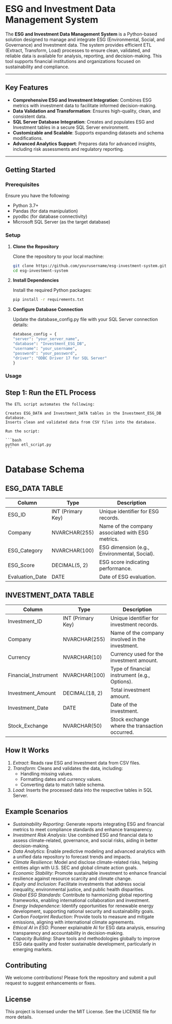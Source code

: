 # ESG and Investment Data Management System

The **ESG and Investment Data Management System** is a Python-based solution designed to manage and integrate ESG (Environmental, Social, and Governance) and Investment data. The system provides efficient ETL (Extract, Transform, Load) processes to ensure clean, validated, and reliable data is available for analysis, reporting, and decision-making. This tool supports financial institutions and organizations focused on sustainability and compliance.

---

## Key Features
- **Comprehensive ESG and Investment Integration**: Combines ESG metrics with investment data to facilitate informed decision-making.
- **Data Validation and Transformation**: Ensures high-quality, clean, and consistent data.
- **SQL Server Database Integration**: Creates and populates ESG and Investment tables in a secure SQL Server environment.
- **Customizable and Scalable**: Supports expanding datasets and schema modifications.
- **Advanced Analytics Support**: Prepares data for advanced insights, including risk assessments and regulatory reporting.

---

## Getting Started

### Prerequisites
Ensure you have the following:
- Python 3.7+
- Pandas (for data manipulation)
- pyodbc (for database connectivity)
- Microsoft SQL Server (as the target database)

### Setup

1. **Clone the Repository**

   Clone the repository to your local machine:

   ```bash
   git clone https://github.com/yourusername/esg-investment-system.git
   cd esg-investment-system
   ```

2. **Install Dependencies** 

	Install the required Python packages:

    ```bash
    pip install -r requirements.txt
    ```
	
3. **Configure Database Connection**

	Update the database_config.py file with your SQL Server connection details:
	
	```python
    database_config = {
    "server": "your_server_name",
    "database": "Investment_ESG_DB",
    "username": "your_username",
    "password": "your_password",
    "driver": "ODBC Driver 17 for SQL Server"
	}
    ```

### Usage

## Step 1: Run the ETL Process

	The ETL script automates the following:

	Creates ESG_DATA and Investment_DATA tables in the Investment_ESG_DB database.
	Inserts clean and validated data from CSV files into the database.
	
	Run the script:
	
	```bash
	python etl_script.py
    ```

# Database Schema

## ESG_DATA TABLE
| Column            | Type            | Description                                              |
|--------------------|-----------------|----------------------------------------------------------|
| ESG_ID            | INT (Primary Key) | Unique identifier for ESG records.                      |
| Company           | NVARCHAR(255)   | Name of the company associated with ESG metrics.         |
| ESG_Category      | NVARCHAR(100)   | ESG dimension (e.g., Environmental, Social).             |
| ESG_Score         | DECIMAL(5, 2)   | ESG score indicating performance.                        |
| Evaluation_Date   | DATE            | Date of ESG evaluation.                                  |

## INVESTMENT_DATA TABLE
| Column               | Type            | Description                                              |
|-----------------------|-----------------|----------------------------------------------------------|
| Investment_ID        | INT (Primary Key) | Unique identifier for investment records.               |
| Company              | NVARCHAR(255)   | Name of the company involved in the investment.          |
| Currency             | NVARCHAR(10)    | Currency used for the investment amount.                 |
| Financial_Instrument | NVARCHAR(100)   | Type of financial instrument (e.g., Options).            |
| Investment_Amount    | DECIMAL(18, 2)  | Total investment amount.                                 |
| Investment_Date      | DATE            | Date of the investment.                                  |
| Stock_Exchange       | NVARCHAR(50)    | Stock exchange where the transaction occurred.           |

## How It Works
1. *Extract*: Reads raw ESG and Investment data from CSV files.
2. *Transform*: Cleans and validates the data, including:
   - Handling missing values.
   - Formatting dates and currency values.
   - Converting data to match table schema.
3. *Load*: Inserts the processed data into the respective tables in SQL Server.

## Example Scenarios
- *Sustainability Reporting*: Generate reports integrating ESG and financial metrics to meet compliance standards and enhance transparency.
- *Investment Risk Analysis*: Use combined ESG and financial data to assess climate-related, governance, and social risks, aiding in better decision-making.
- *Data Analytics*: Enable predictive modeling and advanced analytics with a unified data repository to forecast trends and impacts.
- *Climate Resilience*: Model and disclose climate-related risks, helping entities align with U.S. SEC and global climate action goals.
- *Economic Stability*: Promote sustainable investment to enhance financial resilience against resource scarcity and climate change.
- *Equity and Inclusion*: Facilitate investments that address social inequality, environmental justice, and public health disparities.
- *Global ESG Standards*: Contribute to harmonizing global reporting frameworks, enabling international collaboration and investment.
- *Energy Independence*: Identify opportunities for renewable energy development, supporting national security and sustainability goals.
- *Carbon Footprint Reduction*: Provide tools to measure and mitigate emissions, aligning with international climate agreements.
- *Ethical AI in ESG*: Pioneer explainable AI for ESG data analysis, ensuring transparency and accountability in decision-making.
- *Capacity Building*: Share tools and methodologies globally to improve ESG data quality and foster sustainable development, particularly in emerging markets.

## Contributing
We welcome contributions! Please fork the repository and submit a pull request to suggest enhancements or fixes.

## License
This project is licensed under the MIT License. See the LICENSE file for more details.